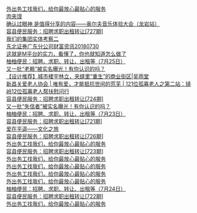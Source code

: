   
[外出务工找我们，给你最放心最贴心的服务](http://www.dianyue.me/archives/622/9q3axthjf1pcvn2w/)  
[肉夹馍](http://www.dianyue.me/archives/339/lx7yi15f68s3ww3s/)  
[确认过眼神  是值得分享的内容——奥尔夫音乐体验大会（龙岩站）](http://www.dianyue.me/archives/226/ta83v3l4bkghhh5b/)  
[容县便民服务：招聘求职出租转让[727期]](http://www.dianyue.me/archives/571/b7b51sq8j42fchc2/)  
[我们的集团实体考察二](http://www.dianyue.me/archives/491/ta6u4y20a4b2oy79/)  
[东北证券广东分公司财富资讯20180730](http://www.dianyue.me/archives/904/t77exzujngea8hzp/)  
[这就是M平台的实力，看懂了，你也就知道怎么做了](http://www.dianyue.me/archives/549/fs533azrz7008w27/)  
[柚柚便民：招聘、求职、转让、出租等（7月25日）](http://www.dianyue.me/archives/406/5xj78oztyo7ag6hu/)  
[又一批“老赖”被实名曝光！有你认识的吗？](http://www.dianyue.me/archives/135/5ootvb4nb0oh33k5/)  
[【设计推荐】城市楼宇林立，夹缝里“重生”的商业街区|吴雨堂](http://www.dianyue.me/archives/382/q195l188hshnvz7p/)  
[新昌关爱老人协会 | 唯有爱，才能抵抗世间的荒芜 | 121位孤寡老人之第二站：镜岭12位孤寡老人帮扶慰问行](http://www.dianyue.me/archives/474/ymyb6qc4nsz8mhnk/)  
[容县便民服务：招聘求职出租转让[724期]](http://www.dianyue.me/archives/507/t9o4k4ewnj2ozy2f/)  
[又一批“失信者”被实名曝光！有你认识的吗？](http://www.dianyue.me/archives/080/qezzmn2w1esie25y/)  
[柚柚便民：招聘、求职、转让、出租等（7月23日）](http://www.dianyue.me/archives/379/a30hfwa3rbw6tgvh/)  
[容县便民服务：招聘求职出租转让[721期]](http://www.dianyue.me/archives/464/ty7fdb6rvzkl8q6c/)  
[爱在平遥——文化之旅](http://www.dianyue.me/archives/838/7nekwu0z9m80gdlv/)  
[容县便民服务：招聘求职出租转让[726期]](http://www.dianyue.me/archives/559/e8fv1r0p1yi17n9v/)  
[外出务工找我们，给你最放心最贴心的服务](http://www.dianyue.me/archives/607/x3eko1gtrnm8kpcq/)  
[容县便民服务：招聘求职出租转让[723期]](http://www.dianyue.me/archives/490/1gwiovkorzw5osbw/)  
[外出务工找我们，给你最放心最贴心的服务](http://www.dianyue.me/archives/586/id2t3ldzh7cylqd4/)  
[外出务工找我们，给你最放心最贴心的服务](http://www.dianyue.me/archives/614/pg9uhwijb2tqvccy/)  
[外出务工找我们，给你最放心最贴心的服务](http://www.dianyue.me/archives/593/whqdj0esf5tjxv0a/)  
[外出务工找我们，给你最放心最贴心的服务](http://www.dianyue.me/archives/600/i5owkbqzxm1pj3z9/)  
[柚柚便民：招聘、求职、转让、出租等（7月24日）](http://www.dianyue.me/archives/387/mhd19snoxiytx9zt/)  
[容县便民服务：招聘求职出租转让[722期]](http://www.dianyue.me/archives/477/dptik4fkflv6tmd3/)  
[外出务工找我们，给你最放心最贴心的服务](http://www.dianyue.me/archives/579/fu2wdbg89lm2dudj/)